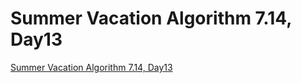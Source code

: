 # Summer Vacation Algorithm 7.14, Day13
[Summer Vacation Algorithm 7.14, Day13](https://aiwithcloud.com/2022/09/19/summer_vacation_algorithm_7-14_day13/)
